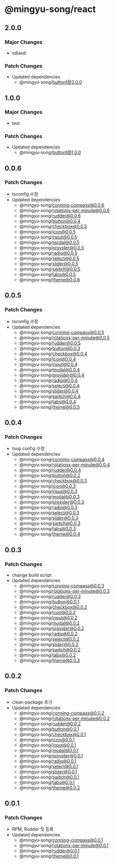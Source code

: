 # @mingyu-song/react

## 2.0.0

### Major Changes

- sdiasd:

### Patch Changes

- Updated dependencies
  - @mingyu-song/button1@2.0.0

## 1.0.0

### Major Changes

- test

### Patch Changes

- Updated dependencies
  - @mingyu-song/button1@1.0.0

## 0.0.6

### Patch Changes

- tsconfig 수정
- Updated dependencies
  - @mingyu-song/conning-compass@0.0.6
  - @mingyu-song/rotations-per-minute@0.0.6
  - @mingyu-song/rudder@0.0.6
  - @mingyu-song/button@0.0.4
  - @mingyu-song/checkbox@0.0.5
  - @mingyu-song/icon@0.0.5
  - @mingyu-song/input@0.0.5
  - @mingyu-song/modal@0.0.5
  - @mingyu-song/provider@0.0.5
  - @mingyu-song/radio@0.0.5
  - @mingyu-song/select@0.0.5
  - @mingyu-song/slider@0.0.5
  - @mingyu-song/switch@0.0.5
  - @mingyu-song/tabs@0.0.5
  - @mingyu-song/theme@0.0.6

## 0.0.5

### Patch Changes

- tsconfig 수정
- Updated dependencies
  - @mingyu-song/conning-compass@0.0.5
  - @mingyu-song/rotations-per-minute@0.0.5
  - @mingyu-song/rudder@0.0.5
  - @mingyu-song/button@0.0.3
  - @mingyu-song/checkbox@0.0.4
  - @mingyu-song/icon@0.0.4
  - @mingyu-song/input@0.0.4
  - @mingyu-song/modal@0.0.4
  - @mingyu-song/provider@0.0.4
  - @mingyu-song/radio@0.0.4
  - @mingyu-song/select@0.0.4
  - @mingyu-song/slider@0.0.4
  - @mingyu-song/switch@0.0.4
  - @mingyu-song/tabs@0.0.4
  - @mingyu-song/theme@0.0.5

## 0.0.4

### Patch Changes

- tsup config 수정
- Updated dependencies
  - @mingyu-song/conning-compass@0.0.4
  - @mingyu-song/rotations-per-minute@0.0.4
  - @mingyu-song/rudder@0.0.4
  - @mingyu-song/button@0.0.2
  - @mingyu-song/checkbox@0.0.3
  - @mingyu-song/icon@0.0.3
  - @mingyu-song/input@0.0.3
  - @mingyu-song/modal@0.0.3
  - @mingyu-song/provider@0.0.3
  - @mingyu-song/radio@0.0.3
  - @mingyu-song/select@0.0.3
  - @mingyu-song/slider@0.0.3
  - @mingyu-song/switch@0.0.3
  - @mingyu-song/tabs@0.0.3
  - @mingyu-song/theme@0.0.4

## 0.0.3

### Patch Changes

- change build script
- Updated dependencies
  - @mingyu-song/conning-compass@0.0.3
  - @mingyu-song/rotations-per-minute@0.0.3
  - @mingyu-song/rudder@0.0.3
  - @mingyu-song/button@0.0.1
  - @mingyu-song/checkbox@0.0.2
  - @mingyu-song/icon@0.0.2
  - @mingyu-song/input@0.0.2
  - @mingyu-song/modal@0.0.2
  - @mingyu-song/provider@0.0.2
  - @mingyu-song/radio@0.0.2
  - @mingyu-song/select@0.0.2
  - @mingyu-song/slider@0.0.2
  - @mingyu-song/switch@0.0.2
  - @mingyu-song/tabs@0.0.2
  - @mingyu-song/theme@0.0.3

## 0.0.2

### Patch Changes

- clean-package 추가
- Updated dependencies
  - @mingyu-song/conning-compass@0.0.2
  - @mingyu-song/rotations-per-minute@0.0.2
  - @mingyu-song/rudder@0.0.2
  - @mingyu-song/button@0.0.1
  - @mingyu-song/checkbox@0.0.1
  - @mingyu-song/icon@0.0.1
  - @mingyu-song/input@0.0.1
  - @mingyu-song/modal@0.0.1
  - @mingyu-song/provider@0.0.1
  - @mingyu-song/radio@0.0.1
  - @mingyu-song/select@0.0.1
  - @mingyu-song/slider@0.0.1
  - @mingyu-song/switch@0.0.1
  - @mingyu-song/tabs@0.0.1
  - @mingyu-song/theme@0.0.2

## 0.0.1

### Patch Changes

- RPM, Rudder 첫 등록
- Updated dependencies
  - @mingyu-song/conning-compass@0.0.1
  - @mingyu-song/rotations-per-minute@0.0.1
  - @mingyu-song/rudder@0.0.1
  - @mingyu-song/theme@0.0.1
